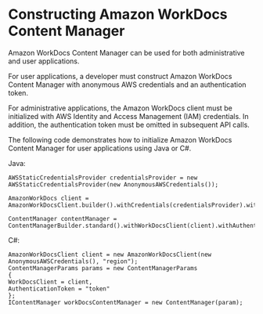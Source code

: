 # Constructing Amazon WorkDocs Content Manager<a name="content_manager_constructing"></a>

Amazon WorkDocs Content Manager can be used for both administrative and user applications\.

For user applications, a developer must construct Amazon WorkDocs Content Manager with anonymous AWS credentials and an authentication token\.

For administrative applications, the Amazon WorkDocs client must be initialized with AWS Identity and Access Management \(IAM\) credentials\. In addition, the authentication token must be omitted in subsequent API calls\.

The following code demonstrates how to initialize Amazon WorkDocs Content Manager for user applications using Java or C\#\.

Java:

```
AWSStaticCredentialsProvider credentialsProvider = new AWSStaticCredentialsProvider(new AnonymousAWSCredentials());

AmazonWorkDocs client = AmazonWorkDocsClient.builder().withCredentials(credentialsProvider).withRegion("region").build();

ContentManager contentManager = ContentManagerBuilder.standard().withWorkDocsClient(client).withAuthenticationToken("token").build();
```

C\#:

```
AmazonWorkDocsClient client = new AmazonWorkDocsClient(new AnonymousAWSCredentials(), "region");
ContentManagerParams params = new ContentManagerParams
{
WorkDocsClient = client,
AuthenticationToken = "token"
};
IContentManager workDocsContentManager = new ContentManager(param);
```
